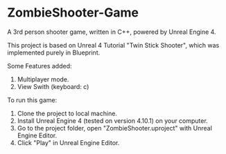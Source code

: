 # ZombieShooter-Game
A 3rd person shooter game, written in C++, powered by Unreal Engine 4.

This project is based on Unreal 4 Tutorial "Twin Stick Shooter", which was implemented purely in Blueprint.

Some Features added:
1. Multiplayer mode.
2. View Swith (keyboard: c)

To run this game:
1. Clone the project to local machine.
2. Install Unreal Engine 4 (tested on version 4.10.1) on your computer.
3. Go to the project folder, open "ZombieShooter.uproject" with Unreal Engine Editor.
4. Click "Play" in Unreal Engine Editor.
